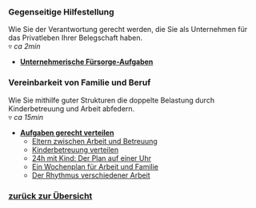### Gegenseitige Hilfestellung
Wie Sie der Verantwortung gerecht werden, die Sie als Unternehmen für das Privatleben Ihrer Belegschaft haben.  
▿ *ca 2min*

- [**Unternehmerische Fürsorge-Aufgaben**](#fuersorge-aufgaben-20200721)

### Vereinbarkeit von Familie und Beruf
Wie Sie mithilfe guter Strukturen die doppelte Belastung durch Kinderbetreuung und Arbeit abfedern.  
▿ *ca 15min*

- [**Aufgaben gerecht verteilen**](#gerecht-verteilen-20200721)
    - [Eltern zwischen Arbeit und Betreuung](#gerecht-verteilen-eltern-20200721)
    - [Kinderbetreuung verteilen](#gerecht-verteilen-kinderbetreuung-20200721)
    - [24h mit Kind: Der Plan auf einer Uhr](#gerecht-verteilen-24h-kind-20200721)
    - [Ein Wochenplan für Arbeit und Familie](#gerecht-verteilen-wochenplan-20200721)
    - [Der Rhythmus verschiedener Arbeit](#gerecht-verteilen-rhythmus-20200721)

### [zurück zur Übersicht](/)
